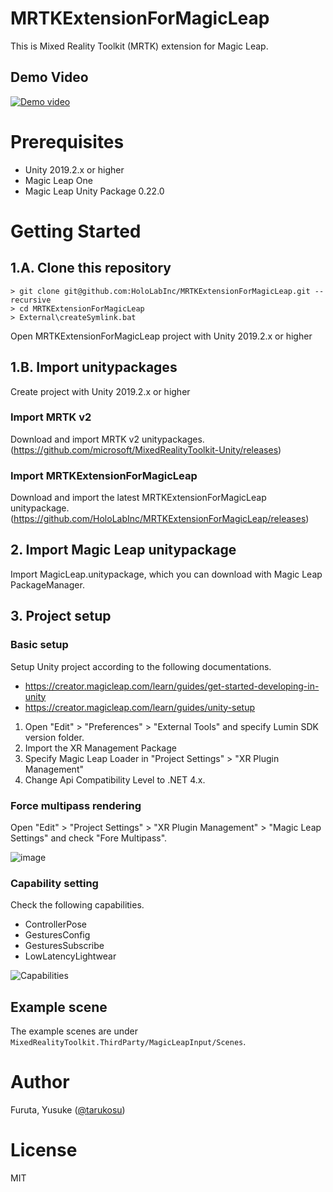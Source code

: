 # MRTKExtensionForMagicLeap
This is Mixed Reality Toolkit (MRTK) extension for Magic Leap.

## Demo Video
[![Demo video](http://img.youtube.com/vi/io1a-ShNIDY/0.jpg)](http://www.youtube.com/watch?v=io1a-ShNIDY)

# Prerequisites
- Unity 2019.2.x or higher
- Magic Leap One
- Magic Leap Unity Package 0.22.0

# Getting Started

## 1.A. Clone this repository
```
> git clone git@github.com:HoloLabInc/MRTKExtensionForMagicLeap.git --recursive
> cd MRTKExtensionForMagicLeap
> External\createSymlink.bat
```

Open MRTKExtensionForMagicLeap project with Unity 2019.2.x or higher

## 1.B. Import unitypackages
Create project with Unity 2019.2.x or higher

### Import MRTK v2
Download and import MRTK v2 unitypackages.  
(https://github.com/microsoft/MixedRealityToolkit-Unity/releases)

### Import MRTKExtensionForMagicLeap
Download and import the latest MRTKExtensionForMagicLeap unitypackage.  
(https://github.com/HoloLabInc/MRTKExtensionForMagicLeap/releases)

## 2. Import Magic Leap unitypackage
Import MagicLeap.unitypackage, which you can download with Magic Leap PackageManager.

## 3. Project setup
### Basic setup
Setup Unity project according to the following documentations.

- https://creator.magicleap.com/learn/guides/get-started-developing-in-unity
- https://creator.magicleap.com/learn/guides/unity-setup

1. Open "Edit" > "Preferences" > "External Tools" and specify Lumin SDK version folder.
1. Import the XR Management Package
1. Specify Magic Leap Loader in "Project Settings" > "XR Plugin Management"
1. Change Api Compatibility Level to .NET 4.x.


### Force multipass rendering
Open "Edit" > "Project Settings" > "XR Plugin Management" > "Magic Leap Settings" and check "Fore Multipass".

![image](https://user-images.githubusercontent.com/4415085/69318279-31daee00-0c80-11ea-8566-7611a6d371c5.png)


### Capability setting
Check the following capabilities.
- ControllerPose
- GesturesConfig
- GesturesSubscribe
- LowLatencyLightwear

![Capabilities](https://user-images.githubusercontent.com/4415085/69318178-f0e2d980-0c7f-11ea-9631-deafcf0d7792.png)

## Example scene
The example scenes are under `MixedRealityToolkit.ThirdParty/MagicLeapInput/Scenes`.

# Author
Furuta, Yusuke ([@tarukosu](https://twitter.com/tarukosu))

# License
MIT